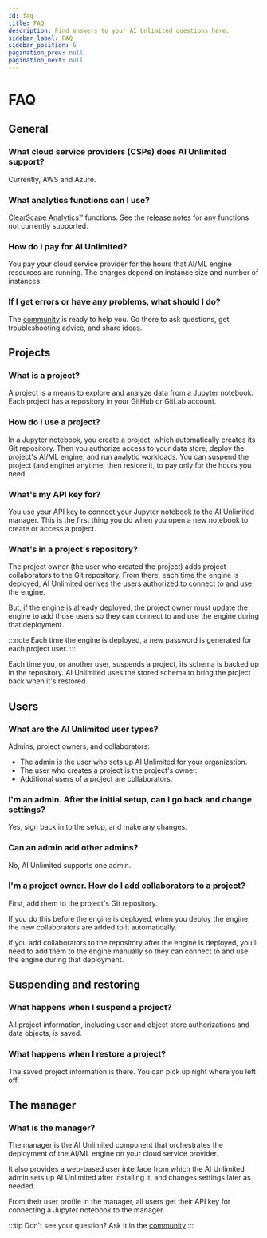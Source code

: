 ```yaml
---
id: faq
title: FAQ
description: Find answers to your AI Unlimited questions here.
sidebar_label: FAQ
sidebar_position: 6
pagination_prev: null
pagination_next: null
---
```


# FAQ


## General

### What cloud service providers (CSPs) does AI Unlimited support?
Currently, AWS and Azure.

### What analytics functions can I use?
[ClearScape Analytics™](https://docs.teradata.com/access/sources/dita/topic?dita:mapPath=phg1621910019905.ditamap&dita:ditavalPath=pny1626732985837.ditaval&dita:topicPath=gma1702668333653.dita) functions. See the [release notes](/docs/whats-new/release-notes.md) for any functions not currently supported.

### How do I pay for AI Unlimited?
You pay your cloud service provider for the hours that AI/ML engine resources are running. The charges depend on instance size and number of instances.

### If I get errors or have any problems, what should I do?

The [community](https://support.teradata.com/community?id=community_forum&sys_id=b0aba91597c329d0e6d2bd8c1253affa) is ready to help you. Go there to ask questions, get troubleshooting advice, and share ideas.


## Projects

### What is a project?

A project is a means to explore and analyze data from a Jupyter notebook. Each project has a repository in your GitHub or GitLab account.

### How do I use a project?

In a Jupyter notebook, you  create a project, which automatically creates its Git repository. Then you authorize access to your data store, deploy the project's AI/ML engine, and run analytic workloads. You can suspend the project (and engine) anytime, then restore it, to pay only for the hours you need.

### What's my API key for?
You use your API key to connect your Jupyter notebook to the AI Unlimited manager. This is the first thing you do when you open a new notebook to create or access a project.

### What's in a project's repository?

The project owner (the user who created the project) adds project collaborators to the Git repository. From there, each time the engine is deployed, AI Unlimited derives the users authorized to connect to and use the engine. 

But, if the engine is already deployed, the project owner must update the engine to add those users so they can connect to and use the engine during that deployment.

:::note
Each time the engine is deployed, a new password is generated for each project user.
:::

Each time you, or another user, suspends a project, its schema is backed up in the repository. AI Unlimited uses the stored schema to bring the project back when it's restored.


## Users

### What are the AI Unlimited user types?
Admins, project owners, and collaborators:
- The admin is the user who sets up AI Unlimited for your organization. 
- The user who creates a project is the project's owner. 
- Additional users of a project are collaborators.

### I'm an admin. After the initial setup, can I go back and change settings?
Yes, sign back in to the setup, and make any changes.


### Can an admin add other admins?
No, AI Unlimited supports one admin.

### I'm a project owner. How do I add collaborators to a project?
First, add them to the project's Git repository. 

If you do this before the engine is deployed, when you deploy the engine, the new collaborators are added to it automatically. 

If you add collaborators to the repository after the engine is deployed, you'll need to add them to the engine manually so they can connect to and use the engine during that deployment.


## Suspending and restoring 

### What happens when I suspend a project?
All project information, including user and object store authorizations and data objects, is saved.

### What happens when I restore a project?
The saved project information is there. You can pick up right where you left off.


## The manager

### What is the manager?
The manager is the AI Unlimited component that orchestrates the deployment of the AI/ML engine on your cloud service provider. 

It also provides a web-based user interface from which the AI Unlimited admin sets up AI Unlimited after installing it, and changes settings later as needed. 

From their user profile in the manager, all users get their API key for connecting a Jupyter notebook to the manager.

:::tip
Don't see your question? Ask it in the [community](https://support.teradata.com/community?id=community_forum&sys_id=b0aba91597c329d0e6d2bd8c1253affa)
:::



